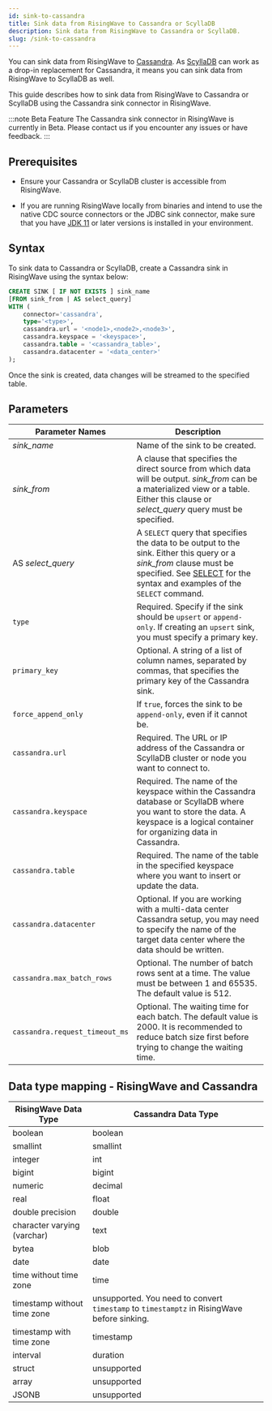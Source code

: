 ```yaml
---
id: sink-to-cassandra
title: Sink data from RisingWave to Cassandra or ScyllaDB
description: Sink data from RisingWave to Cassandra or ScyllaDB.
slug: /sink-to-cassandra
---
```

You can sink data from RisingWave to [Cassandra](https://cassandra.apache.org/). As [ScyllaDB](https://www.scylladb.com/) can work as a drop-in replacement for Cassandra, it means you can sink data from RisingWave to ScyllaDB as well.

This guide describes how to sink data from RisingWave to Cassandra or ScyllaDB using the Cassandra sink connector in RisingWave.

:::note Beta Feature
The Cassandra sink connector in RisingWave is currently in Beta. Please contact us if you encounter any issues or have feedback.
:::

## Prerequisites

- Ensure your Cassandra or ScyllaDB cluster is accessible from RisingWave.

- If you are running RisingWave locally from binaries and intend to use the native CDC source connectors or the JDBC sink connector, make sure that you have [JDK 11](https://openjdk.org/projects/jdk/11/) or later versions is installed in your environment.

## Syntax

To sink data to Cassandra or ScyllaDB, create a Cassandra sink in RisingWave using the syntax below:

```sql
CREATE SINK [ IF NOT EXISTS ] sink_name
[FROM sink_from | AS select_query]
WITH (
    connector='cassandra',
    type='<type>',
    cassandra.url = '<node1>,<node2>,<node3>',
    cassandra.keyspace = '<keyspace>',
    cassandra.table = '<cassandra_table>',
    cassandra.datacenter = '<data_center>'
);
```

Once the sink is created, data changes will be streamed to the specified table.

## Parameters

| Parameter Names       | Description |
| --------------------- | ---------------------------------------------------------------------- |
|*sink_name*| Name of the sink to be created.|
|*sink_from*| A clause that specifies the direct source from which data will be output. *sink_from* can be a materialized view or a table. Either this clause or *select_query* query must be specified.|
|AS *select_query*| A `SELECT` query that specifies the data to be output to the sink. Either this query or a *sink_from* clause must be specified. See [SELECT](/sql/commands/sql-select.md) for the syntax and examples of the `SELECT` command.|
| `type`                | Required. Specify if the sink should be `upsert` or `append-only`. If creating an `upsert` sink, you must specify a primary key.|
| `primary_key`          | Optional. A string of a list of column names, separated by commas, that specifies the primary key of the Cassandra sink.|
|`force_append_only`| If `true`, forces the sink to be `append-only`, even if it cannot be.|
| `cassandra.url`        | Required. The URL or IP address of the Cassandra or ScyllaDB cluster or node you want to connect to.|
| `cassandra.keyspace`       | Required. The name of the keyspace within the Cassandra database or ScyllaDB where you want to store the data. A keyspace is a logical container for organizing data in Cassandra.|
| `cassandra.table`   | Required. The name of the table in the specified keyspace where you want to insert or update the data.|
| `cassandra.datacenter`  | Optional. If you are working with a multi-data center Cassandra setup, you may need to specify the name of the target data center where the data should be written.|
| `cassandra.max_batch_rows` | Optional. The number of batch rows sent at a time. The value must be between 1 and 65535. The default value is 512. |
| `cassandra.request_timeout_ms` | Optional. The waiting time for each batch. The default value is 2000. It is recommended to reduce batch size first before trying to change the waiting time. |

## Data type mapping - RisingWave and Cassandra

|RisingWave Data Type | Cassandra Data Type|
|-----|-----|
|boolean | boolean |
|smallint | smallint |
|integer |int|
|bigint |bigint|
|numeric |decimal|
|real |float|
|double precision |double|
|character varying (varchar) |text|
|bytea |blob|
|date |date|
|time without time zone |time|
|timestamp without time zone |unsupported. You need to convert `timestamp` to `timestamptz` in RisingWave before sinking.|
|timestamp with time zone |timestamp|
|interval |duration|
|struct |unsupported|
|array |unsupported|
|JSONB |unsupported|
